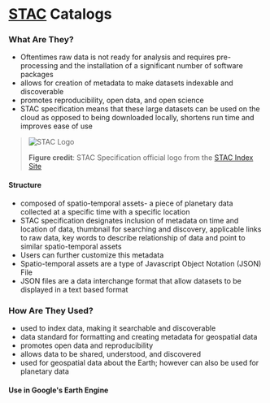 # [STAC](https://stacspec.org/) Catalogs

### What Are They?
- Oftentimes raw data is not ready for analysis and requires pre-processing and the installation of a significant number of software packages 
- allows for creation of metadata to make datasets indexable and discoverable
- promotes reproducibility, open data, and open science 
- STAC specification means that these large datasets can be used on the cloud as opposed to being downloaded locally, shortens run time and improves ease of use
>![STAC Logo](https://stacindex.org/img/logo.32c921b9.png)
>
> **Figure credit**: STAC Specification official logo from the [STAC Index Site](https://stacindex.org/)
> 
#### Structure 
- composed of spatio-temporal assets- a piece of planetary data collected at a specific time with a specific location
- STAC specification designates inclusion of metadata on time and location of data, thumbnail for searching and discovery, applicable links to raw data, key words to describe relationship of data and point to similar spatio-temporal assets
- Users can further customize this metadata
- Spatio-temporal assets are a type of Javascript Object Notation (JSON) File
- JSON files are a data interchange format that allow datasets to be displayed in a text based format 

### How Are They Used? 
- used to index data, making it searchable and discoverable
- data standard for formatting and creating metadata for geospatial data 
- promotes open data and reproducibility 
- allows data to be shared, understood, and discovered 
- used for geospatial data about the Earth; however can also be used for planetary data 

#### Use in Google's Earth Engine 
